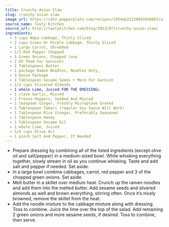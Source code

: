 ```yaml
---
title: Crunchy Asian Slaw
slug: crunchy-asian-slaw
image_url: https://cdn2.pepperplate.com/recipes/1954ab21220d41948607ca35a2e7187c.jpg
source_name: Tasty Kitchen
source_url: http://tastykitchen.com/blog/2013/07/crunchy-asian-slaw/
ingredients:
  - 3 cups Napa Cabbage, Thinly Sliced
  - 2 cups Green Or Purple Cabbage, Thinly Sliced
  - 1 Large Carrot, Shredded
  - 1/2 Red Pepper Chopped
  - 5 Green Onions, Chopped (use
  - 2 Of Them For Garnish)
  - 2 Tablespoons Butter
  - 1 package Ramen Noodles, Noodles Only,
  - 3 Ounce Package
  - 1 Tablespoon Sesame Seeds + More For Garnish
  - 1/2 cups Slivered Almonds
  - 1 whole Lime, Juiced FOR THE DRESSING:
  - 1 clove Garlic, Minced
  - 2 Fresno Peppers, Seeded And Minced
  - 1 teaspoon Ginger, Freshly Microplane Grated
  - 1 Tablespoon Tamari (regular Soy Sauce Will Work)
  - 1 Tablespoon Rice Vinegar, Preferably Seasoned
  - 1 Tablespoon Honey
  - 1 Tablespoon Sesame Oil
  - 1 whole Lime, Juiced
  - 1/4 cups Olive Oil
  - 1 pinch Salt And Pepper, If Needed
---
```


* Prepare dressing by combining all of the listed ingredients (except olive oil and salt/pepper) in a medium-sized bowl. While whisking everything together, slowly stream in oil as you continue whisking. Taste and add salt and pepper if needed. Set aside.
* In a large bowl combine cabbages, carrot, red pepper and 3 of the chopped green onions. Set aside.
* Melt butter in a skillet over medium heat. Crunch up the ramen noodles and add them into the melted butter. Add sesame seeds and slivered almonds as well and brown everything, stirring often. Once it’s nicely browned, remove the skillet from the heat.
* Add the noodle mixture to the cabbage mixture along with dressing. Toss to combine. Juice the lime over the top of the salad. Add remaining 2 green onions and more sesame seeds, if desired. Toss to combine, then serve.
